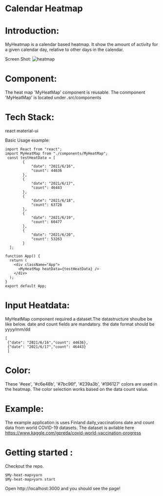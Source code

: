 
# Calendar Heatmap 

# Introduction:
  MyHeatmap is a calendar based heatmap. It show the amount of activity for a given calendar day, relative to other days in the calendar.

Screen Shot:
![heatmap](https://user-images.githubusercontent.com/41167286/133745332-f47f2e50-52fd-4712-9461-551e177a7506.PNG)
# Component:
  The heat map 'MyHeatMap' component is reusable. The conmponent 'MyHeatMap' is located under .src/components

# Tech Stack:
  react
  material-ui

Basic Usage example:

```
import React from "react";
import MyHeatMap from "./components/MyHeatMap";
 const testHeatData = [
    	{
            "date": "2021/6/16",
            "count": 44636
        },
        {
            "date": "2021/6/17",
            "count": 46443
        },
        {
            "date": "2021/6/18",
            "count": 63726
        },
        {
            "date": "2021/6/19",
            "count": 60477
        },
        {
            "date": "2021/6/20",
            "count": 53263
    	}
  ];

function App() {
  return (
    <div className="App">
      <MyHeatMap heatData={testHeatData} />
    </div>
  );
}
export default App;

```
# Input Heatdata:

MyHeatMap component required a dataset.The datastructure shoulbe be like below. date and count fields are mandatory. the date format should be yyyy/mm/dd

```
[
 {"date": "2021/6/16","count": 44636},
 {"date": "2021/6/17","count": 46443}
 ]

```

# Color: 
  These '#eee', '#c6e48b', '#7bc96f', '#239a3b', '#196127' colors are used in the heatmap. The color selection works based on the data count value. 

# Example: 
  The example application is uses Finland daily_vaccinations date and count data from world COVID-19 datasets. The dataset is avilable here https://www.kaggle.com/gpreda/covid-world-vaccination-progress

# Getting started :
  Checkout the repo.

```
$My-heat-map>yarn
$My-heat-map>yarn start

```
Open http://localhost:3000 and you should see the page!

